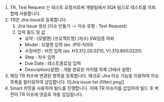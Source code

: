 
1. TR, Test Request 는 테스트 요청서로써 개발팀에서 SQA 팀으로 테스트를 의뢰할때 사용합니다.
2. TR은 Jira issue로 등록합니다.
	1. Jira issue 생성 (이슈 만들기 -> 이슈 유형 : Test Request)
	2. 입력 필드 및 값
		- 요약 : (모델명) (프로젝트명) (차수) SW검증 의뢰
		- Model : 모델명 입력 (ex. iPIS-500I)
		- 수정버전 : 버전 입력 (ex. H3.312.00.0210, V1.313.800.0220)
		- Step : 차수 입력
		- Due Date : 테스트종료일 입력
		- Description(설명) : 개발 완료된 아이템 목록 (3에서 설명)
3. 해당 TR 차수에 변경된 항목을 등록합니다. 매크로-Jira 이슈 기능을 이용하여 이슈 목록을 필터링하여 삽입합니다.
![[Jira issue list (filter).png]]
4. Smart 커밋을 사용하여 빌드를 진행합니다. 이때 TR 이슈키를 삽입하여 빌드 후 버전이 TR 이슈에 댓글로 자동 삽입됩니다.
